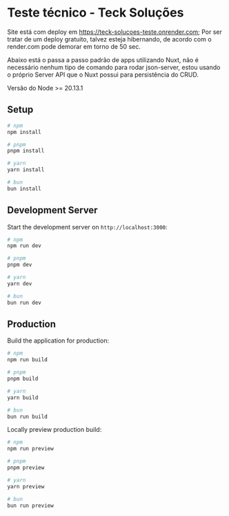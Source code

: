 # Teste técnico - Teck Soluções

Site está com deploy em https://teck-solucoes-teste.onrender.com; Por ser tratar de um deploy gratuito, talvez esteja hibernando, de acordo com o render.com pode demorar em torno de 50 sec.



Abaixo está o passa a passo padrão de apps utilizando Nuxt, não é necessário nenhum tipo de comando para rodar json-server, estou usando o próprio Server API que o Nuxt possui para persistência do CRUD.

Versão do Node >= 20.13.1

## Setup
```bash
# npm
npm install

# pnpm
pnpm install

# yarn
yarn install

# bun
bun install
```

## Development Server

Start the development server on `http://localhost:3000`:

```bash
# npm
npm run dev

# pnpm
pnpm dev

# yarn
yarn dev

# bun
bun run dev
```

## Production

Build the application for production:

```bash
# npm
npm run build

# pnpm
pnpm build

# yarn
yarn build

# bun
bun run build
```

Locally preview production build:

```bash
# npm
npm run preview

# pnpm
pnpm preview

# yarn
yarn preview

# bun
bun run preview
```
